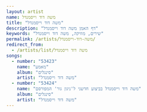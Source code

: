 ```yaml
---
layout: artist
name: משה דוד וייסמנדל
title: "משה דוד וייסמנדל"
description: "דף האמן משה דוד וייסמנדל"
keywords: "שירים, מוזיקה, משה דוד וייסמנדל"
permalink: /artists/משה-דוד-וייסמנדל/
redirect_from:
  - /artists/list/משה דוד וייסמנדל
songs:
  - number: "53423"
    name: "מאמע"
    album: "סינגלים"
    artist: "משה דוד וייסמנדל"
  - number: "53424"
    name: "משה דוד וייסמנדל בביצוע חדשני ל'ניגון גור' המפורסם"
    album: "סינגלים"
    artist: "משה דוד וייסמנדל"
---
```

